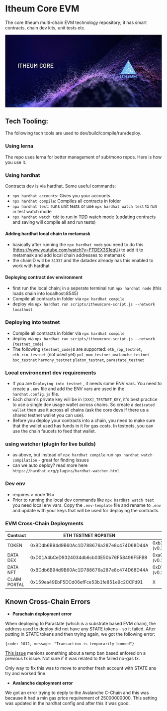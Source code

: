 # Itheum Core EVM
The core Itheum multi-chain EVM technology repository; it has smart contracts, chain dev kits, unit tests etc.

![Itheum Core](https://raw.githubusercontent.com/Itheum/itheumcore/main/itheum-core-hero.png)

## Tech Tooling:
The following tech tools are used to dev/build/compile/run/deploy.

### Using lerna
The repo uses lerna for better management of sub/mono repos. Here is how you use it.

### Using hardhat
Contracts dev is via hardhat. Some useful commands:

- `npx hardhat accounts`: Gives you your accounts
- `npx hardhat compile`: Compiles all contracts in folder
- `npx hardhat test`: runs unit tests or use `npx hardhat watch test` to run in test watch mode
- `npx hardhat watch tdd` to run in TDD watch mode (updating contracts and saving will compile all and run tests)

#### Adding hardhat local chain to metamask
- basically after running the `npx hardhat node` you need to do this (https://www.youtube.com/watch?v=FTDEX3S1eqU) to add it to metamask and add local chain addresses to metamask
- the chainID will be `31337` and the datadex already has this enabled to work with hardhat

#### Deploying contract dev environment
- first run the local chain; in a seperate terminal run `npx hardhat node` (this loads chain into localhost:8545)
- Compile all contracts in folder via `npx hardhat compile`
- deploy via `npx hardhat run scripts/itheumcore-script.js --network localhost`

### Deploying into testnet
- Compile all contracts in folder via `npx hardhat compile`
- deploy via `npx hardhat run scripts/itheumcore-script.js --network {testnet_code}`
- The following `{testnet_code}`s are supported: `eth_rop_testnet`, `eth_rin_testnet` (not used yet) `pol_mum_testnet` `avalanche_testnet` `bsc_testnet` `harmony_testnet` `platon_testnet`, `parastate_testnet`

### Local environemnt dev requirements
- If you are `Deploying into testnet` , it needs some ENV vars. You need to create a `.env` file and add the ENV vars are used in the `hardhat.config.js` file.
- Each chain's private key will be in `[XXX]_TESTNET_KEY`, it's best practice to use a single dev usage wallet across chains. So create a `dedicated wallet` then use it across all chains (ask the core devs if there us a shared testnet wallet you can use).
- Before you deploy your contracts into a chain, you need to make sure that the wallet used has funds in it for gas costs. In testnets, you can use the chain faucets to feed that wallet.

### using watcher (plugin for live builds)
- as above, but instead of `npx hardhat compile` run `npx hardhat watch compilation` - great for finding issues
- can we auto deploy? read more here `https://hardhat.org/plugins/hardhat-watcher.html`

### Dev env
- requires > node 16.x
- Prior to running the local dev commands like `npx hardhat watch test` you need local env vars. Copy the `.env-template` file and rename to `.env` and update with your keys that will be used for deploying the contracts.

### EVM Cross-Chain Deployments
Contract | ETH TESTNET ROPSTEN | ETH TESTNET RINKY | POLYGON TESTNET MUNBAI | AVALANCHE TESTNET | BSC TESTNET | HARMONY TESTNET | PLATON TESTNET | PARASTATE TESTNET |
--- | --- | --- | --- |--- |--- |--- |--- |---
TOKEN | 0xBDdb6B94d9B60Ac1D788676a287e8c474D68D44A | 0xb38731CEC66340ff1c9F58B8ceCDEdb9B4Cb8f38 (v0.1.0) | 0x91ff16CDfeF176b1576E640422C5BA281A242400 | 0x2982563dAf8Eeb43Cec78bf4E1A8614BD56CD1e3 (v0.1.0) | 0x91ff16CDfeF176b1576E640422C5BA281A242400 | 0xcbEAF3BDe82155F56486Fb5a1072cb8baAf547cc (v0.1.0) | 0x5FbDB2315678afecb367f032d93F642f64180aa3 (v0.1.0) | 0xD77E137B6483bC8d392b73D02E733e3DE13Dd72d (v0.1.0)
DATA DEX | 0xD01A4bCeD9324034db6cb03E50b76F58496F5FB8 | 0xaC0Dee3dd39e27470A8992aC9C94B09385C2f2A5 (v0.1.0) | 0xBDdb6B94d9B60Ac1D788676a287e8c474D68D44A | 0x56c88e7ed9Aa4792119c66D71815A6bD9DE0A5E0 (v0.1.0) | 0xBDdb6B94d9B60Ac1D788676a287e8c474D68D44A | 0x1429859428C0aBc9C2C47C8Ee9FBaf82cFA0F20f (v0.1.0) | 0xe7f1725E7734CE288F8367e1Bb143E90bb3F0512 (v0.1.0) | 0x1bd7fa41A509d016053eb6C67165d632321a20A9 (v0.1.0)
DATA NFT | 0xBDdb6B94d9B60Ac1D788676a287e8c474D68D44A | 0xD77E137B6483bC8d392b73D02E733e3DE13Dd72d (v0.1.0) | 0xD01A4bCeD9324034db6cb03E50b76F58496F5FB8 | 0xCb0254502D84242f8ad477eb41723e99fdC6e847 (v0.1.0) | 0xD01A4bCeD9324034db6cb03E50b76F58496F5FB8 | 0xB0D4afd8879eD9F52b28595d31B441D079B2Ca07 (v0.1.0) | 0x9fE46736679d2D9a65F0992F2272dE9f3c7fa6e0 (v0.1.0) | 0x360570F7D60Df8BC670C2899002C44a2C382270E (v0.1.0)
CLAIM PORTAL | 0x159ea49EbF5DCd06efFce53b1fe851e9c2CCFd91 | X | 0x985A5c96663C9c44d46Ea061f4b7E50118180F8d | 0xb38731CEC66340ff1c9F58B8ceCDEdb9B4Cb8f38 | 0x985A5c96663C9c44d46Ea061f4b7E50118180F8d | X | X | X


## Known Cross-Chain Errors
- **Parachain deployment error**

When deploying to Parastate (which is a substrate based EVM chain), the address used to deploy did not have any STATE tokens - so it failed. After putting in STATE tokens and then trying again, we got the following error:

```
{code: 1012, message: "Transaction is temporarily banned"}
```

[This issue](https://stackoverflow.com/a/57313346) menions something about a temp ban based enfored on a previous tx issue. Not sure if it was related to the failed no-gas tx.

Only way to fix this was to move to another fresh account with STATE ans try and worked fine.

- **Avalanche deployment error**

We got an error trying to deply to the Avalanche C-Chain and this was because it had a min gas price requirement of 25000000000. This setting was updated in the hardhat config and after this it was good.
